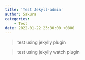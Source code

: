 ```yaml
---
title: 'Test Jekyll-admin'
author: 5akura
categories:
    - Test
date: 2022-01-22 23:30:00 +0800
---
```


> test using jekylly plugin

> test using jekylly watch plugin
